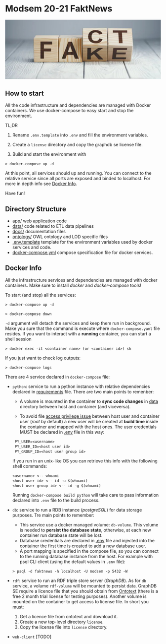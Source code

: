 # Modsem 20-21 FaktNews
<img src="docs/assets/repo_cover.jpg"
     alt="Markdown Monster icon"
     />


## How to start
All the code infrastructure and dependencies are managed with Docker containers. We use docker-compose to easy start and stop the environment.

TL;DR
1. Rename `.env.template` into `.env` and fill the environment variables.

2. Create a `license` directory and copy the graphdb se license file.

3. Build and start the environment with
```
> docker-compose up -d
```
At this point, all services should up and running. You can connect to the relative service since all ports are exposed and binded to localhost. For more in depth info see [Docker Info](#docker-info).

Have fun!

## Directory Structure
* [app/](./modsem2021-faktnews/app) web application code
* [data/](./modsem2021-faktnews/data) code related to ETL data pipelines
* [docs/](./modsem2021-faktnews/docs) documentation files
* [ontology/](./modsem2021-faktnews/ontology) OWL ontology and LOD specific files
* [.env.template](./modsem2021-faktnews/.env.template) template for the environment variables used by docker services and code.
* [docker-compose.yml](./modsem2021-faktnews/docker-compose.yml) compose specification file for docker services.


## Docker Info
All the infrastructure services and dependencies are managed with docker containers. Make sure to install _docker_ and _docker-compose_ tools!

To start (and stop) all the services:
```
> docker-compose up -d
```
```
> docker-compose down
```
`-d` argument will detach the services and keep them run in background. Make you sure that the command is execute where `docker-compose.yaml` file resides. If you want to interact with a **running** container, you can start a shell session
```
> docker exec -it <container name> (or <container id>) sh
```
If you just want to check log outputs:
```
> docker-compose logs
```


There are 4 service declared in `docker-compose` file:

* `python`: service to run a python instance with relative dependencies declared in [requirements](data/requirements.txt) file. There are two main points to remenber:
     * A volume is mounted in the container to **sync code changes** in [data](data) directory between host and container (and viceversa).

     * To avoid file [access privilege issue](https://jtreminio.com/blog/running-docker-containers-as-current-host-user/) between host user and container user (*root* by default) a new user will be created at **build time** inside the container and mapped with the host ones. The user credentials MUST be declared in [.env](.env.template) file in this way:
     ```
      PY_USER=<username>
      PY_USER_ID=<host user id>
      PY_GROUP_ID=<host user group id>
     ```
     If you run in an unix-like OS you can retrieve this info with the following shell commands:
     ```
     <username> <-- whoami
     <host user id> <-- id -u $(whoami)
     <host user group id> <-- id -g $(whoami)
     ```
     Running `docker-compose build python` will take care to pass information declared into `.env` file to the build process.
     
* `db`: service to run a RDB instance (*postgreSQL*) for data storage purposes. Tre main points to remember: 
     * This service use a docker managed volume: `db-volume`. This volume is needed to **persist the database state**, otherwise, at each new container run database state will be lost. 
     * Database credentials are declared in [.env](.env.template) file and injected into the container the first time is created to add a new database user. 
     * A port mapping is specified in the compose file, so you can connect to the running database instance from the host. For example with psql CLI client (using the default values in `.env` file):
     ```
     > psql -d faktnews -h localhost -U modsem -p 5432 -W 
     ```

* `rdf`: service to run an RDF triple store server (*GraphDB*). As for `db` service, a volume `rdf-volume` will be mounted to persist data. GraphDB SE require a licence file that you should obtain from [Ontotext](https://graphdb.ontotext.com/documentation/standard/se/graphdb-se.html) (there is a free 2 month trial license for testing purposes). Another volume is mounted on the container to get access to license file. In short you must:
     1. Get a licence file from ontotext and download it.
     2. Create a new top-level directory `license`.
     3. Copy the license file into `license` directory. 
* `web-client` [TODO]
